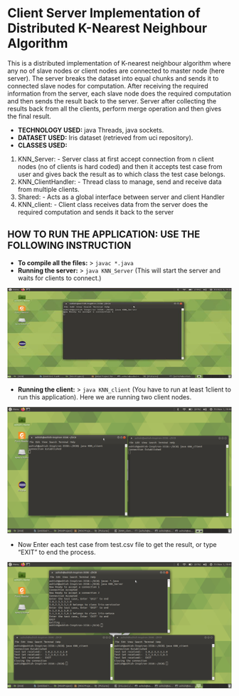 # Client Server Implementation of Distributed K-Nearest Neighbour Algorithm

This is a distributed implementation of K-nearest neighbour algorithm where any no of slave nodes or client nodes are connected to master node (here server). The server breaks the dataset into equal chunks and sends it to connected slave nodes for computation. After receiving the required information from the server, each slave node does the required computation and then sends the result back to the server. Server after collecting the results back from all the clients, perform merge
operation and then gives the final result.

- **TECHNOLOGY USED:** java Threads, java sockets.
- **DATASET USED:**    Iris dataset (retrieved from uci repository).
- **CLASSES USED:**
1. KNN_Server: - Server class at first accept connection from n client nodes (no of clients is hard coded) and then it accepts test case from user and gives back the result as to which class the test case belongs.
2. KNN_ClientHandler: - Thread class to manage, send and receive data from multiple clients.
3. Shared: - Acts as a global interface between server and client Handler
4. KNN_client: - Client class receives data from the server does the required computation and sends it back to the server

## HOW TO RUN THE APPLICATION: USE THE FOLLOWING INSTRUCTION
- **To compile all the files:** > `javac *.java`
- **Running the server:** > `java KNN_Server` (This will start the server and waits for clients to connect.)
<img src="images/server.png">

- **Running the client:** > `java KNN_client` (You have to run at least 1client to run this application). Here we are running two client nodes.
<img src="images/client.png">

- Now Enter each test case from test.csv file to get the result, or type “EXIT” to end the process.
<img src="images/test.png">
